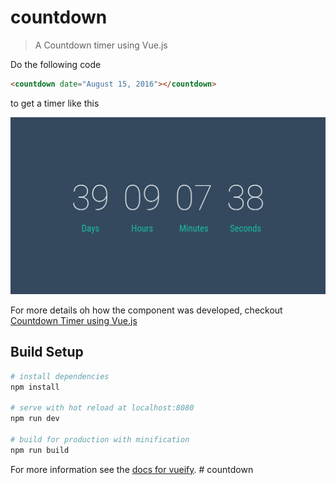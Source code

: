 # countdown

> A Countdown timer using Vue.js

Do the following code

```html
<countdown date="August 15, 2016"></countdown>
```

to get a timer like this

![Countdown Timer made using Vue.js](countdown-vue.png)

For more details oh how the component was developed, checkout
[Countdown Timer using Vue.js](http://fareez.info/blog/countdown-timer-using-vuejs/)

## Build Setup

``` bash
# install dependencies
npm install

# serve with hot reload at localhost:8080
npm run dev

# build for production with minification
npm run build
```

For more information see the [docs for vueify](https://github.com/vuejs/vueify).
#   c o u n t d o w n 
 
 